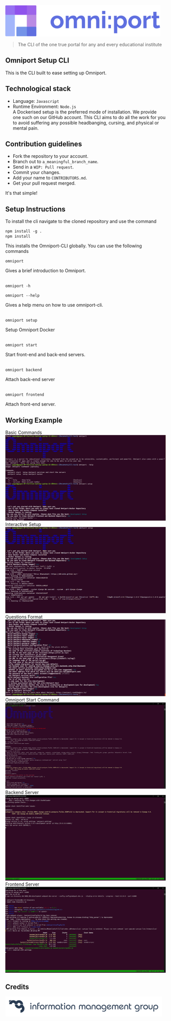 <img src="https://raw.githubusercontent.com/IMGIITRoorkee/omniport-setup-cli/master/readme-assets/site/wordmark.svg" height="98px" />

> The CLI of the one true portal for any and every educational institute

## Omniport Setup CLI

This is the CLI built to ease setting up Omniport.

## Technological stack

* Language: `Javascript`<br>
* Runtime Environment: `Node.js`<br>
 A Dockerised setup is the preferred mode of installation. We provide one such on our GitHub account. This CLI aims to do all the work for you to avoid suffering any possible headbanging, cursing, and physical or mental pain.
 
 ## Contribution guidelines

- Fork the repository to your account.
- Branch out to `a_meaningful_branch_name`.
- Send in a `WIP: Pull request`.
- Commit your changes.
- Add your name to `CONTRIBUTORS.md`.
- Get your pull request merged.

It's that simple!

## Setup Instructions

To install the cli navigate to the cloned repository and use the command
```
npm install -g .
npm install
```
This installs the Omniport-CLI globally. You can use the following commands
```
omniport
```
Gives a brief introduction to Omniport.
<br><br>
```
omniport -h
```
```
omniport --help
```
Gives a help menu on how to use omniport-cli.
<br><br>
```
omniport setup
```
Setup Omniport Docker
<br><br>
```
omniport start
```
Start front-end and back-end servers.
<br><br>
```
omniport backend
```
Attach back-end server
<br><br>
```
omniport frontend
```
Attach front-end server.

## Working Example

Basic Commands
![intro](https://raw.githubusercontent.com/IMGIITRoorkee/omniport-setup-cli/master/photos/intro.png)
Interactive Setup
![interactive](https://raw.githubusercontent.com/IMGIITRoorkee/omniport-setup-cli/master/photos/interactive.png)
Questions Format
![format](https://raw.githubusercontent.com/IMGIITRoorkee/omniport-setup-cli/master/photos/ques.png)
Omniport Start Command
![start](https://raw.githubusercontent.com/IMGIITRoorkee/omniport-setup-cli/master/photos/start.png)
Backend Server
![Back](https://raw.githubusercontent.com/IMGIITRoorkee/omniport-setup-cli/master/photos/backend.png)
Frontend Server
![Front](https://raw.githubusercontent.com/IMGIITRoorkee/omniport-setup-cli/master/photos/frontend.png)

## Credits

<img src="https://raw.githubusercontent.com/IMGIITRoorkee/omniport-setup-cli/master/readme-assets/maintainers/wordmark.svg" height="64px" />
